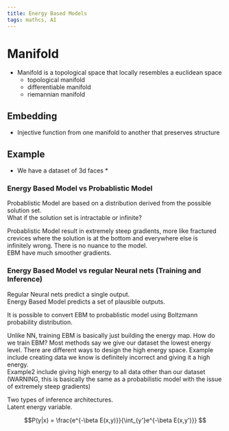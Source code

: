 ```yaml
---
title: Energy Based Models
tags: mathcs, AI
---
```


# Manifold 

* Manifold is a topological space that locally resembles a euclidean space
  * topological manifold
  * differentiable manifold
  * riemannian manifold

## Embedding

* Injective function from one manifold to another that preserves structure

## Example

* We have a dataset of 3d faces
  *

### Energy Based Model vs Probablistic Model
Probablistic Model are based on a distribution derived from the possible solution set.   
What if the solution set is intractable or infinite?  


Probablistic Model result in extremely steep gradients, more like fractured crevices where the solution is at the bottom and everywhere else is infinitely wrong. There is no nuance to the model.    
EBM have much smoother gradients.  

### Energy Based Model vs regular Neural nets (Training and Inference)
Regular Neural nets predict a single output.  
Energy Based Model predicts a set of plausible outputs.   

It is possible to convert EBM to probablistic model using Boltzmann probability distribution.  

Unlike NN, training EBM is basically just building the energy map.
How do we train EBM?
Most methods say we give our dataset the lowest energy level. 
There are different ways to design the high energy space. 
Example include creating data we know is definitely incorrect and giving it a high energy.  
Example2 include giving high energy to all data other than our dataset (WARNING, this is basically the same as a probabilistic model with the issue of extremely steep gradients)


Two types of inference architectures.  
Latent energy variable.   

$$P(y|x) = \frac{e^{-\beta E(x,y)}}{\int_{y'}e^{-\beta E(x,y')}} $$

